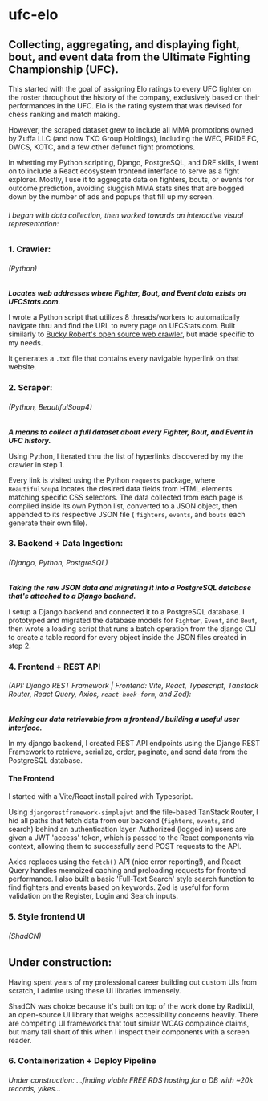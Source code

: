 # ufc-elo
## Collecting, aggregating, and displaying fight, bout, and event data from the Ultimate Fighting Championship (UFC).

This started with the goal of assigning Elo ratings to every UFC fighter on the roster throughout the history of the company, exclusively based on their performances in the UFC. Elo is the rating system that was devised for chess ranking and match making.

However, the scraped dataset grew to include all MMA promotions owned by Zuffa LLC (and now TKO Group Holdings), including the WEC, PRIDE FC, DWCS, KOTC, and a few other defunct fight promotions. 

In whetting my Python scripting, Django, PostgreSQL, and DRF skills, I went on to include a React ecosystem frontend interface to serve as a fight explorer. Mostly, I use it to aggregate data on fighters, bouts, or events for outcome prediction, avoiding sluggish MMA stats sites that are bogged down by the number of ads and popups that fill up my screen.


###### I began with data collection, then worked towards an interactive visual representation:

### 1. Crawler: 
###### (Python)
_**Locates web addresses where Fighter, Bout, and Event data exists on UFCStats.com.**_ 

I wrote a Python script that utilizes 8 threads/workers to automatically navigate thru and find the URL to every page on UFCStats.com. Built similarly to [Bucky Robert's open source web crawler](https://github.com/buckyroberts/Spider), but made specific to my needs. 

It generates a `.txt` file that contains every navigable hyperlink on that website.


### 2. Scraper: 
###### (Python, BeautifulSoup4)
_**A means to collect a full dataset about every Fighter, Bout, and Event in UFC history.**_ 

Using Python, I iterated thru the list of hyperlinks discovered by my the crawler in step 1. 

Every link is visited using the Python `requests` package, where `BeautifulSoup4` locates the desired data fields from HTML elements matching specific CSS selectors. The data collected from each page is compiled inside its own Python list, converted to a JSON object, then appended to its respective JSON file ( `fighters`, `events`, and `bouts` each generate their own file).


### 3. Backend + Data Ingestion: 
###### (Django, Python, PostgreSQL)
_**Taking the raw JSON data and migrating it into a PostgreSQL database that's attached to a Django backend.**_

I setup a Django backend and connected it to a PostgreSQL database. I prototyped and migrated the database models for `Fighter`, `Event`, and `Bout`, then wrote a loading script that runs a batch operation from the django CLI to create a table record for every object inside the JSON files created in step 2.


### 4. Frontend + REST API 
###### (API: Django REST Framework | Frontend: Vite, React, Typescript, Tanstack Router, React Query, Axios, `react-hook-form`, and Zod):
_**Making our data retrievable from a frontend / building a useful user interface.**_

In my django backend, I created REST API endpoints using the Django REST Framework to retrieve, serialize, order, paginate, and send data from the PostgreSQL database.

#### The Frontend

I started with a Vite/React install paired with Typescript.

Using `djangorestframework-simplejwt` and the file-based TanStack Router, I hid all paths that fetch data from our backend (`fighters`, `events`, and search) behind an authentication layer. Authorized (logged in) users are given a JWT 'access' token, which is passed to the React components via context, allowing them to successfully send POST requests to the API.

Axios replaces using the `fetch()` API (nice error reporting!), and React Query handles memoized caching and preloading requests for frontend performance. I also built a basic 'Full-Text Search' style search function to find fighters and events based on keywords. Zod is useful for form validation on the Register, Login and Search inputs.

### 5. Style frontend UI
###### (ShadCN) 

## Under construction:

Having spent years of my professional career building out custom UIs from scratch, I admire using these UI libraries immensely.

ShadCN was choice because it's built on top of the work done by RadixUI, an open-source UI library that weighs accessibility concerns heavily. There are competing UI frameworks that tout similar WCAG complaince claims, but many fall short of this when I inspect their components with a screen reader.

### 6. Containerization + Deploy Pipeline
###### Under construction:  ...finding viable FREE RDS hosting for a DB with ~20k records, yikes...